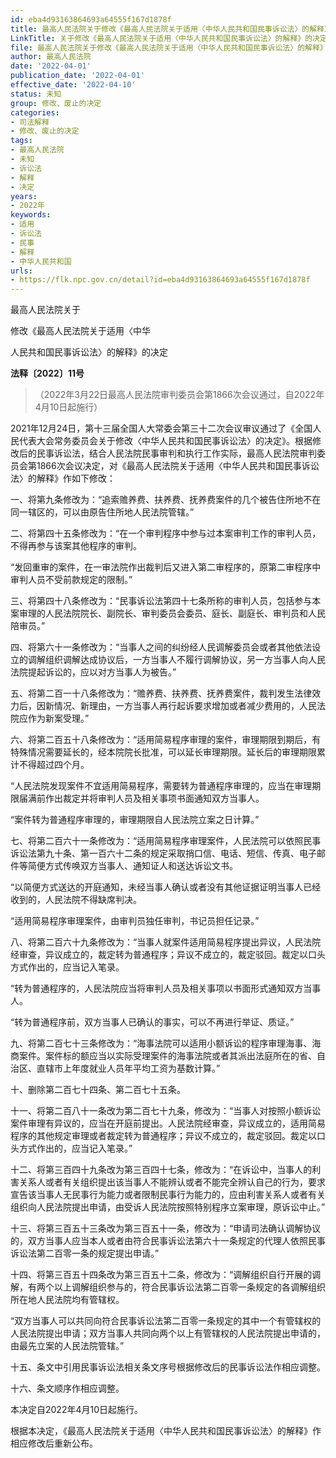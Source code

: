 ```yaml
---
id: eba4d93163864693a64555f167d1878f
title: 最高人民法院关于修改《最高人民法院关于适用〈中华人民共和国民事诉讼法〉的解释》的决定
LinkTitle: 关于修改《最高人民法院关于适用〈中华人民共和国民事诉讼法〉的解释》的决定（2022）
file: 最高人民法院关于修改《最高人民法院关于适用〈中华人民共和国民事诉讼法〉的解释》的决定_20220401_eba4d93163864693a64555f167d1878f.docx
author: 最高人民法院
date: '2022-04-01'
publication_date: '2022-04-01'
effective_date: '2022-04-10'
status: 未知
group: 修改、废止的决定
categories:
- 司法解释
- 修改、废止的决定
tags:
- 最高人民法院
- 未知
- 诉讼法
- 解释
- 决定
years:
- 2022年
keywords:
- 适用
- 诉讼法
- 民事
- 解释
- 中华人民共和国
urls:
- https://flk.npc.gov.cn/detail?id=eba4d93163864693a64555f167d1878f
---
```


最高人民法院关于

修改《最高人民法院关于适用〈中华

人民共和国民事诉讼法〉的解释》的决定

**法释〔2022〕11号**

> （2022年3月22日最高人民法院审判委员会第1866次会议通过，自2022年4月10日起施行）

2021年12月24日，第十三届全国人大常委会第三十二次会议审议通过了《全国人民代表大会常务委员会关于修改〈中华人民共和国民事诉讼法〉的决定》。根据修改后的民事诉讼法，结合人民法院民事审判和执行工作实际，最高人民法院审判委员会第1866次会议决定，对《最高人民法院关于适用〈中华人民共和国民事诉讼法〉的解释》作如下修改：

一、将第九条修改为：“追索赡养费、扶养费、抚养费案件的几个被告住所地不在同一辖区的，可以由原告住所地人民法院管辖。”

二、将第四十五条修改为：“在一个审判程序中参与过本案审判工作的审判人员，不得再参与该案其他程序的审判。

“发回重审的案件，在一审法院作出裁判后又进入第二审程序的，原第二审程序中审判人员不受前款规定的限制。”

三、将第四十八条修改为：“民事诉讼法第四十七条所称的审判人员，包括参与本案审理的人民法院院长、副院长、审判委员会委员、庭长、副庭长、审判员和人民陪审员。”

四、将第六十一条修改为：“当事人之间的纠纷经人民调解委员会或者其他依法设立的调解组织调解达成协议后，一方当事人不履行调解协议，另一方当事人向人民法院提起诉讼的，应以对方当事人为被告。”

五、将第二百一十八条修改为：“赡养费、扶养费、抚养费案件，裁判发生法律效力后，因新情况、新理由，一方当事人再行起诉要求增加或者减少费用的，人民法院应作为新案受理。”

六、将第二百五十八条修改为：“适用简易程序审理的案件，审理期限到期后，有特殊情况需要延长的，经本院院长批准，可以延长审理期限。延长后的审理期限累计不得超过四个月。

“人民法院发现案件不宜适用简易程序，需要转为普通程序审理的，应当在审理期限届满前作出裁定并将审判人员及相关事项书面通知双方当事人。

“案件转为普通程序审理的，审理期限自人民法院立案之日计算。”

七、将第二百六十一条修改为：“适用简易程序审理案件，人民法院可以依照民事诉讼法第九十条、第一百六十二条的规定采取捎口信、电话、短信、传真、电子邮件等简便方式传唤双方当事人、通知证人和送达诉讼文书。

“以简便方式送达的开庭通知，未经当事人确认或者没有其他证据证明当事人已经收到的，人民法院不得缺席判决。

“适用简易程序审理案件，由审判员独任审判，书记员担任记录。”

八、将第二百六十九条修改为：“当事人就案件适用简易程序提出异议，人民法院经审查，异议成立的，裁定转为普通程序；异议不成立的，裁定驳回。裁定以口头方式作出的，应当记入笔录。

“转为普通程序的，人民法院应当将审判人员及相关事项以书面形式通知双方当事人。

“转为普通程序前，双方当事人已确认的事实，可以不再进行举证、质证。”

九、将第二百七十三条修改为：“海事法院可以适用小额诉讼的程序审理海事、海商案件。案件标的额应当以实际受理案件的海事法院或者其派出法庭所在的省、自治区、直辖市上年度就业人员年平均工资为基数计算。”

十、删除第二百七十四条、第二百七十五条。

十一、将第二百八十一条改为第二百七十九条，修改为：“当事人对按照小额诉讼案件审理有异议的，应当在开庭前提出。人民法院经审查，异议成立的，适用简易程序的其他规定审理或者裁定转为普通程序；异议不成立的，裁定驳回。裁定以口头方式作出的，应当记入笔录。”

十二、将第三百四十九条改为第三百四十七条，修改为：“在诉讼中，当事人的利害关系人或者有关组织提出该当事人不能辨认或者不能完全辨认自己的行为，要求宣告该当事人无民事行为能力或者限制民事行为能力的，应由利害关系人或者有关组织向人民法院提出申请，由受诉人民法院按照特别程序立案审理，原诉讼中止。”

十三、将第三百五十三条改为第三百五十一条，修改为：“申请司法确认调解协议的，双方当事人应当本人或者由符合民事诉讼法第六十一条规定的代理人依照民事诉讼法第二百零一条的规定提出申请。”

十四、将第三百五十四条改为第三百五十二条，修改为：“调解组织自行开展的调解，有两个以上调解组织参与的，符合民事诉讼法第二百零一条规定的各调解组织所在地人民法院均有管辖权。

“双方当事人可以共同向符合民事诉讼法第二百零一条规定的其中一个有管辖权的人民法院提出申请；双方当事人共同向两个以上有管辖权的人民法院提出申请的，由最先立案的人民法院管辖。”

十五、条文中引用民事诉讼法相关条文序号根据修改后的民事诉讼法作相应调整。

十六、条文顺序作相应调整。

本决定自2022年4月10日起施行。

根据本决定，《最高人民法院关于适用〈中华人民共和国民事诉讼法〉的解释》作相应修改后重新公布。
